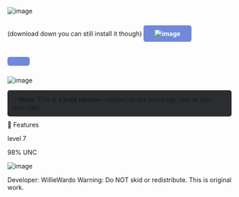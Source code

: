 

![image](https://github.com/user-attachments/assets/4b0512d4-d0e0-43cb-891a-6c4e57d64064)


(download down you can still install it though)
<a href="https://www.dropbox.com/scl/fi/5li4y6efjzlkp37cznvpd/respekt.exe?rlkey=lmxztofe4rnuofapv2znym5or&st=um63vfqu&dl=1" style="display: inline-block; padding: 10px 25px; background-color: #7289DA; color: white; text-decoration: none; border-radius: 5px; font-weight: bold; margin: 10px 0;"> ![image](https://github.com/user-attachments/assets/b8d3cb12-eb52-4fb2-a9a4-163101d18dc5)

 </a>



![image](https://github.com/user-attachments/assets/1b7d3eac-409d-4bd0-9202-e89fd74d398e)




<div style="background-color: #2b2d31; padding: 12px; border-radius: 5px; margin: 10px 0;"> 💡 <strong>Note:</strong> This is a <strong>beta version</strong>—expect errors and bugs. Use at your own risk! </div>
📌
Features

level 7

98% UNC


![image](https://github.com/user-attachments/assets/c33f28dc-ad33-477d-b37c-cb906f554d09)



Developer: WillieWardo
Warning: Do NOT skid or redistribute. This is original work.





